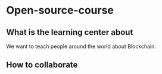# Open-source-course

## What is the learning center about

We want to teach people around the world about Blockchain.

## How to collaborate

